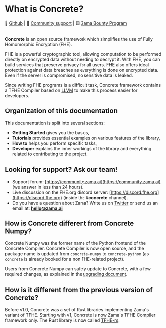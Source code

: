 # What is Concrete?

📁 [Github](https://github.com/zama-ai/concrete) | 💛 [Community support](https://zama.ai/community) | 🟨 [Zama Bounty Program](https://github.com/zama-ai/bounty-program)

<figure><img src="_static/zama_home_docs.png" alt=""><figcaption></figcaption></figure>

**Concrete** is an open source framework which simplifies the use of Fully Homomorphic Encryption (FHE).

FHE is a powerful cryptographic tool, allowing computation to be performed directly on encrypted data without needing to decrypt it. With FHE, you can build services that preserve privacy for all users. FHE also offers ideal protection against data breaches as everything is done on encrypted data. Even if the server is compromised, no sensitive data is leaked.

Since writing FHE programs is a difficult task, Concrete framework contains a TFHE Compiler based on [LLVM](https://en.wikipedia.org/wiki/LLVM) to make this process easier for developers.

## Organization of this documentation

This documentation is split into several sections:

* **Getting Started** gives you the basics,
* **Tutorials** provides essential examples on various features of the library,
* **How to** helps you perform specific tasks,
* **Developer** explains the inner workings of the library and everything related to contributing to the project.

## Looking for support? Ask our team!

* Support forum: [https://community.zama.ai](https://community.zama.ai) (we answer in less than 24 hours).
* Live discussion on the FHE.org discord server: [https://discord.fhe.org](https://discord.fhe.org) (inside the #**concrete** channel).
* Do you have a question about Zama? Write us on [Twitter](https://twitter.com/zama\_fhe) or send us an email at: **hello@zama.ai**

## How is Concrete different from Concrete Numpy?

Concrete Numpy was the former name of the Python frontend of the Concrete Compiler. Concrete Compiler is now open source, and the package name is updated from `concrete-numpy` to `concrete-python` (as `concrete` is already booked for a non FHE-related project).

Users from Concrete Numpy can safely update to Concrete, with a few required changes, as explained in the [upgrading document](https://github.com/zama-ai/concrete/blob/main/UPGRADING.md).

## How is it different from the previous version of Concrete?

Before v1.0, Concrete was a set of Rust libraries implementing Zama's variant of TFHE. Starting with v1, Concrete is now Zama's TFHE Compiler framework only. The Rust library is now called [TFHE-rs](https://github.com/zama-ai/tfhe-rs).
